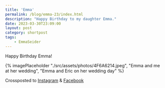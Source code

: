 ```yaml
---
title: 'Emma'
permalink: /blog/emma-23/index.html
description: "Happy Birthday to my daughter Emma."
date: 2023-03-30T23:09:00
layout: post
category: shortpost
tags:
    - EmmaSeider
---
```

Happy Birthday Emma!

{% imagePlaceholder "./src/assets/photos/4F6A6214.jpeg", "Emma and me at her wedding", "Emma and Eric on her wedding day" %}

Crossposted to [Instagram](https://www.instagram.com/p/CqcHmKKOF3z/) & [Facebook](https://www.facebook.com/ecrosstexas/posts/pfbid02FyTKFcHuEj9BAA3gocM1MP2vkbSSMDa3x5BHD4i6tH3RJAEVQruxcmS1JsT6mtDHl)